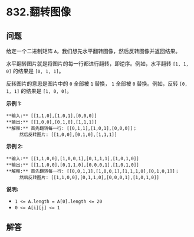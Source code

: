 # 832.翻转图像

## 问题

给定一个二进制矩阵 `A`，我们想先水平翻转图像，然后反转图像并返回结果。

水平翻转图片就是将图片的每一行都进行翻转，即逆序。例如，水平翻转 `[1, 1, 0]` 的结果是 `[0, 1, 1]`。

反转图片的意思是图片中的 `0` 全部被 `1` 替换， `1` 全部被 `0` 替换。例如，反转 `[0, 1, 1]` 的结果是 `[1, 0, 0]`。

**示例 1:**

```
**输入:** [[1,1,0],[1,0,1],[0,0,0]]
**输出:** [[1,0,0],[0,1,0],[1,1,1]]
**解释:** 首先翻转每一行: [[0,1,1],[1,0,1],[0,0,0]]；
     然后反转图片: [[1,0,0],[0,1,0],[1,1,1]]

```

**示例 2:**

```
**输入:** [[1,1,0,0],[1,0,0,1],[0,1,1,1],[1,0,1,0]]
**输出:** [[1,1,0,0],[0,1,1,0],[0,0,0,1],[1,0,1,0]]
**解释:** 首先翻转每一行: [[0,0,1,1],[1,0,0,1],[1,1,1,0],[0,1,0,1]]；
     然后反转图片: [[1,1,0,0],[0,1,1,0],[0,0,0,1],[1,0,1,0]]

```

**说明:**

* `1 <= A.length = A[0].length <= 20`
* `0 <= A[i][j] <= 1`



## 解答


